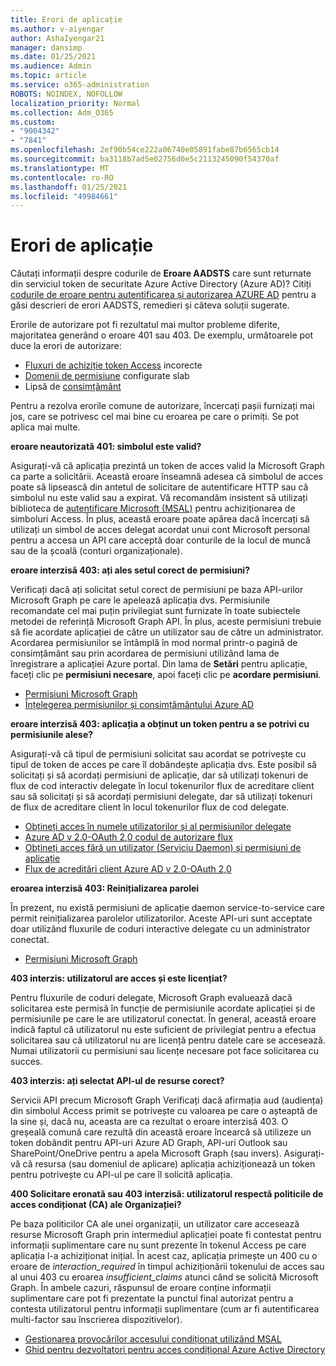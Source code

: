 ```yaml
---
title: Erori de aplicație
ms.author: v-aiyengar
author: AshaIyengar21
manager: dansimp
ms.date: 01/25/2021
ms.audience: Admin
ms.topic: article
ms.service: o365-administration
ROBOTS: NOINDEX, NOFOLLOW
localization_priority: Normal
ms.collection: Adm_O365
ms.custom:
- "9004342"
- "7841"
ms.openlocfilehash: 2ef90b54ce222a06740e05891fabe87b6565cb14
ms.sourcegitcommit: ba3118b7ad5e02756d0e5c2113245090f54370af
ms.translationtype: MT
ms.contentlocale: ro-RO
ms.lasthandoff: 01/25/2021
ms.locfileid: "49984661"
---
```

# <a name="application-errors"></a>Erori de aplicație

Căutați informații despre codurile de **Eroare AADSTS** care sunt returnate din serviciul token de securitate Azure Active Directory (Azure AD)? Citiți [codurile de eroare pentru autentificarea și autorizarea AZURE AD](https://docs.microsoft.com/azure/active-directory/develop/reference-aadsts-error-codes) pentru a găsi descrieri de erori AADSTS, remedieri și câteva soluții sugerate.

Erorile de autorizare pot fi rezultatul mai multor probleme diferite, majoritatea generând o eroare 401 sau 403. De exemplu, următoarele pot duce la erori de autorizare:

- [Fluxuri de achiziție token Access](https://docs.microsoft.com/azure/active-directory/develop/reference-aadsts-error-codes) incorecte 
- [Domenii de permisiune](https://docs.microsoft.com/azure/active-directory/develop/active-directory-v2-scopes) configurate slab 
- Lipsă de [consimțământ](https://docs.microsoft.com/azure/active-directory/develop/active-directory-devhowto-multi-tenant-overview#understanding-user-and-admin-consent)

Pentru a rezolva erorile comune de autorizare, încercați pașii furnizați mai jos, care se potrivesc cel mai bine cu eroarea pe care o primiți. Se pot aplica mai multe.

**eroare neautorizată 401: simbolul este valid?**

Asigurați-vă că aplicația prezintă un token de acces valid la Microsoft Graph ca parte a solicitării. Această eroare înseamnă adesea că simbolul de acces poate să lipsească din antetul de solicitare de autentificare HTTP sau că simbolul nu este valid sau a expirat. Vă recomandăm insistent să utilizați biblioteca de [autentificare Microsoft (MSAL)](https://docs.microsoft.com/azure/active-directory/develop/msal-overview) pentru achiziționarea de simboluri Access. În plus, această eroare poate apărea dacă încercați să utilizați un simbol de acces delegat acordat unui cont Microsoft personal pentru a accesa un API care acceptă doar conturile de la locul de muncă sau de la școală (conturi organizaționale).

**eroare interzisă 403: ați ales setul corect de permisiuni?**

Verificați dacă ați solicitat setul corect de permisiuni pe baza API-urilor Microsoft Graph pe care le apelează aplicația dvs. Permisiunile recomandate cel mai puțin privilegiat sunt furnizate în toate subiectele metodei de referință Microsoft Graph API. În plus, aceste permisiuni trebuie să fie acordate aplicației de către un utilizator sau de către un administrator. Acordarea permisiunilor se întâmplă în mod normal printr-o pagină de consimțământ sau prin acordarea de permisiuni utilizând lama de înregistrare a aplicației Azure portal. Din lama de **Setări** pentru aplicație, faceți clic pe **permisiuni necesare**, apoi faceți clic pe **acordare permisiuni**.

- [Permisiuni Microsoft Graph](https://docs.microsoft.com/graph/permissions-reference) 
- [Înțelegerea permisiunilor și consimțământului Azure AD](https://docs.microsoft.com/azure/active-directory/develop/v2-permissions-and-consent) 

**eroare interzisă 403: aplicația a obținut un token pentru a se potrivi cu permisiunile alese?**

Asigurați-vă că tipul de permisiuni solicitat sau acordat se potrivește cu tipul de token de acces pe care îl dobândește aplicația dvs. Este posibil să solicitați și să acordați permisiuni de aplicație, dar să utilizați tokenuri de flux de cod interactiv delegate în locul tokenurilor flux de acreditare client sau să solicitați și să acordați permisiuni delegate, dar să utilizați tokenuri de flux de acreditare client în locul tokenurilor flux de cod delegate.

- [Obțineți acces în numele utilizatorilor și al permisiunilor delegate](https://docs.microsoft.com/graph/auth_v2_user) 
- [Azure AD v 2.0-OAuth 2,0 codul de autorizare flux](https://docs.microsoft.com/azure/active-directory/develop/v2-oauth2-auth-code-flow) 
- [Obțineți acces fără un utilizator (Serviciu Daemon) și permisiuni de aplicație](https://docs.microsoft.com/graph/auth_v2_service) 
- [Flux de acreditări client Azure AD v 2.0-OAuth 2,0](https://docs.microsoft.com/azure/active-directory/develop/v2-oauth2-client-creds-grant-flow) 

**eroarea interzisă 403: Reinițializarea parolei**

În prezent, nu există permisiuni de aplicație daemon service-to-service care permit reinițializarea parolelor utilizatorilor. Aceste API-uri sunt acceptate doar utilizând fluxurile de coduri interactive delegate cu un administrator conectat.

- [Permisiuni Microsoft Graph](https://docs.microsoft.com/graph/permissions-reference)

**403 interzis: utilizatorul are acces și este licențiat?**

Pentru fluxurile de coduri delegate, Microsoft Graph evaluează dacă solicitarea este permisă în funcție de permisiunile acordate aplicației și de permisiunile pe care le are utilizatorul conectat. În general, această eroare indică faptul că utilizatorul nu este suficient de privilegiat pentru a efectua solicitarea sau că utilizatorul nu are licență pentru datele care se accesează. Numai utilizatorii cu permisiuni sau licențe necesare pot face solicitarea cu succes.

**403 interzis: ați selectat API-ul de resurse corect?**

Servicii API precum Microsoft Graph Verificați dacă afirmația aud (audiența) din simbolul Access primit se potrivește cu valoarea pe care o așteaptă de la sine și, dacă nu, aceasta are ca rezultat o eroare interzisă 403. O greșeală comună care rezultă din această eroare încearcă să utilizeze un token dobândit pentru API-uri Azure AD Graph, API-uri Outlook sau SharePoint/OneDrive pentru a apela Microsoft Graph (sau invers). Asigurați-vă că resursa (sau domeniul de aplicare) aplicația achiziționează un token pentru potrivește cu API-ul pe care îl solicită aplicația.

**400 Solicitare eronată sau 403 interzisă: utilizatorul respectă politicile de acces condiționat (CA) ale Organizației?**

Pe baza politicilor CA ale unei organizații, un utilizator care accesează resurse Microsoft Graph prin intermediul aplicației poate fi contestat pentru informații suplimentare care nu sunt prezente în tokenul Access pe care aplicația l-a achiziționat inițial. În acest caz, aplicația primește un 400 cu o eroare de *interaction_required* în timpul achiziționării tokenului de acces sau al unui 403 cu eroarea *insufficient_claims* atunci când se solicită Microsoft Graph. În ambele cazuri, răspunsul de eroare conține informații suplimentare care pot fi prezentate la punctul final autorizat pentru a contesta utilizatorul pentru informații suplimentare (cum ar fi autentificarea multi-factor sau înscrierea dispozitivelor).

- [Gestionarea provocărilor accesului condiționat utilizând MSAL ](https://docs.microsoft.com/azure/active-directory/develop/msal-handling-exceptions#conditional-access-and-claims-challenges)
- [Ghid pentru dezvoltatori pentru acces condițional Azure Active Directory](https://docs.microsoft.com/azure/active-directory/develop/conditional-access-dev-guide)
